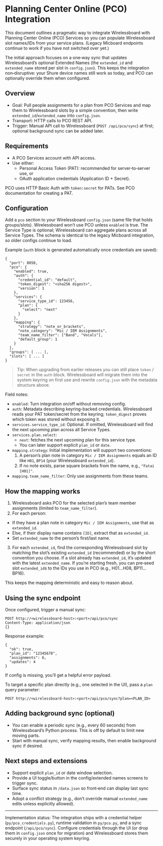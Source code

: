 # Planning Center Online (PCO) Integration

This document outlines a pragmatic way to integrate Wirelessboard with Planning Center Online (PCO) Services so you can populate Wirelessboard slot names/IDs from your service plans. (Legacy Micboard endpoints continue to work if you have not switched over yet.)

The initial approach focuses on a one‑way sync that updates Wirelessboard’s optional Extended Names (the `extended_id` and `extended_name` stored per slot in `config.json`). This keeps the integration non‑disruptive: your Shure device names still work as today, and PCO can optionally override them when configured.

## Overview
- Goal: Pull people assignments for a plan from PCO Services and map them to Wirelessboard slots by a simple convention, then write `extended_id`/`extended_name` into `config.json`.
- Transport: HTTP calls to PCO REST API.
- Trigger: Manual API call to Wirelessboard (`POST /api/pco/sync`) at first; optional background sync can be added later.

## Requirements
- A PCO Services account with API access.
- Use either:
  - Personal Access Token (PAT): recommended for server‑to‑server use, or
  - OAuth application credentials (Application ID + Secret).

PCO uses HTTP Basic Auth with `token:secret` for PATs. See PCO documentation for creating a PAT.

## Configuration
Add a `pco` section to your Wirelessboard `config.json` (same file that holds groups/slots). Wirelessboard won’t use PCO unless `enabled` is true. The Service Type is optional; Wirelessboard can aggregate plans across all Service Types. The schema is identical to the legacy Micboard integration, so older configs continue to load.

Example (`auth` block is generated automatically once credentials are saved):
```
{
  "port": 8058,
  "pco": {
    "enabled": true,
    "auth": {
      "credential_id": "default",
      "token_digest": "<sha256 digest>",
      "version": 1
    },
    "services": {
      "service_type_id": 123456,
      "plan": {
        "select": "next"
      }
    },
    "mapping": {
      "strategy": "note_or_brackets",
      "note_category": "Mic / IEM Assignments",
      "team_name_filter": ["Band", "Vocals"],
      "default_group": 1
    }
  },
  "groups": [ ... ],
  "slots": [ ... ]
}
```

> Tip: When upgrading from earlier releases you can still place `token` / `secret` in the `auth` block. Wirelessboard will migrate them into the system keyring on first use and rewrite `config.json` with the metadata structure above.

Field notes:
- `enabled`: Turn integration on/off without removing config.
- `auth`: Metadata describing keyring-backed credentials. Wirelessboard reads your PAT token/secret from the keyring; `token_digest` proves which token was stored without exposing it.
- `services.service_type_id`: Optional. If omitted, Wirelessboard will find the next upcoming plan across all Service Types.
- `services.plan.select`:
  - `next`: fetches the next upcoming plan for this service type.
  - You can later support explicit `plan_id` or `date`.
- `mapping.strategy`: Initial implementation will support two conventions:
  1. A person’s plan note in category `Mic / IEM Assignments` equals an ID like `H01`, `BP14` (your Wirelessboard `extended_id`).
  2. If no note exists, parse square brackets from the name, e.g., `"Fatai [H01]"`.
- `mapping.team_name_filter`: Only use assignments from these teams.

## How the mapping works
1. Wirelessboard asks PCO for the selected plan’s team member assignments (limited to `team_name_filter`).
2. For each person:
  - If they have a plan note in category `Mic / IEM Assignments`, use that as `extended_id`.
   - Else, if their display name contains `[ID]`, extract that as `extended_id`.
   - Set `extended_name` to the person’s first/last name.
3. For each `extended_id`, find the corresponding Wirelessboard slot by matching the slot’s existing `extended_id` (recommended) or by the short convention you choose. If a slot already has `extended_id`, it’s updated with the latest `extended_name`. If you’re starting fresh, you can pre‑seed slot `extended_id`s to the IDs you use in PCO (e.g., H01…H08, BP11…BP16).

This keeps the mapping deterministic and easy to reason about.

## Using the sync endpoint
Once configured, trigger a manual sync:

```
POST http://<wirelessboard-host>:<port>/api/pco/sync
Content-Type: application/json
{}
```

Response example:
```
{
  "ok": true,
  "plan_id": "12345678",
  "assignments": 6,
  "updates": 4
}
```

If config is missing, you’ll get a helpful error payload.

To target a specific plan directly (e.g., one selected in the UI), pass a `plan` query parameter:

```
POST http://<wirelessboard-host>:<port>/api/pco/sync?plan=<PLAN_ID>
```

## Adding background sync (optional)
- You can enable a periodic sync (e.g., every 60 seconds) from Wirelessboard’s Python process. This is off by default to limit new moving parts.
- Start with manual sync, verify mapping results, then enable background sync if desired.

## Next steps and extensions
- Support explicit `plan_id` or date window selection.
- Provide a UI toggle/button in the config/extended names screens to trigger sync.
- Surface sync status in `/data.json` so front‑end can display last sync time.
- Adopt a conflict strategy (e.g., don’t override manual `extended_name` edits unless explicitly allowed).

---

Implementation status: The integration ships with a credential helper (`py/pco_credentials.py`), runtime validation in `py/pco.py`, and a sync endpoint (`/api/pco/sync`). Configure credentials through the UI (or drop them in `config.json` once for migration) and Wirelessboard stores them securely in your operating system keyring.
